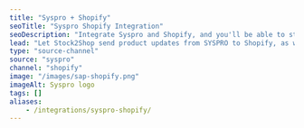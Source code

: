 ```yaml
---
title: "Syspro + Shopify"
seoTitle: "Syspro Shopify Integration"
seoDescription: "Integrate Syspro and Shopify, and you'll be able to streamline your workflow, simplify the ordering process and save time - and money. Find out more about how a Syspro Shopify Integration can help your business."
lead: "Let Stock2Shop send product updates from SYSPRO to Shopify, as well as automatically raise online orders directly into your ERP and instruct your warehouse to fulfill the order. Here’s how we can help you streamline your workflow."
type: "source-channel"
source: "syspro"
channel: "shopify"
image: "/images/sap-shopify.png"
imageAlt: Syspro logo
tags: []
aliases:
    - /integrations/syspro-shopify/
---
```

    